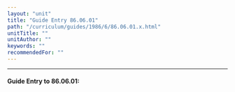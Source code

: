 ```yaml
---
layout: "unit"
title: "Guide Entry 86.06.01"
path: "/curriculum/guides/1986/6/86.06.01.x.html"
unitTitle: ""
unitAuthor: ""
keywords: ""
recommendedFor: ""
---
```

<body>
<hr/>
 <h4>
  Guide Entry to 86.06.01:
 </h4>
</body>